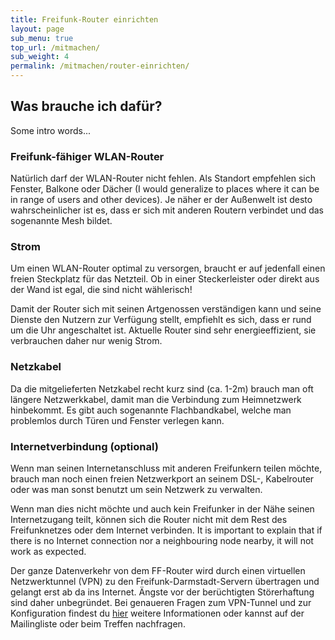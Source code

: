 ```yaml
---
title: Freifunk-Router einrichten
layout: page
sub_menu: true
top_url: /mitmachen/
sub_weight: 4
permalink: /mitmachen/router-einrichten/
---
```



## Was brauche ich dafür?

Some intro words...

### Freifunk-fähiger WLAN-Router

Natürlich darf der WLAN-Router nicht fehlen. Als Standort empfehlen sich Fenster, Balkone oder Dächer (I would generalize to places where it can be in range of users and other devices). Je näher er der Außenwelt ist desto wahrscheinlicher ist es, dass er sich mit anderen Routern verbindet und das sogenannte Mesh bildet.

### Strom

Um einen WLAN-Router optimal zu versorgen, braucht er auf jedenfall einen freien Steckplatz für das Netzteil. Ob in einer Steckerleister oder direkt aus der Wand ist egal, die sind nicht wählerisch!

Damit der Router sich mit seinen Artgenossen verständigen kann und seine Dienste den Nutzern zur Verfügung stellt, empfiehlt es sich, dass er rund um die Uhr angeschaltet ist. Aktuelle Router sind sehr energieeffizient, sie verbrauchen daher nur wenig Strom.

### Netzkabel

Da die mitgelieferten Netzkabel recht kurz sind (ca. 1-2m) brauch man oft längere Netzwerkkabel, damit man die Verbindung zum Heimnetzwerk hinbekommt. Es gibt auch sogenannte Flachbandkabel, welche man problemlos durch Türen und Fenster verlegen kann.

### Internetverbindung (optional)

Wenn man seinen Internetanschluss mit anderen Freifunkern teilen möchte, brauch man noch einen freien Netzwerkport an seinem DSL-, Kabelrouter oder was man sonst benutzt um sein Netzwerk zu verwalten.

Wenn man dies nicht möchte und auch kein Freifunker in der Nähe seinen Internetzugang teilt, können sich die Router nicht mit dem Rest des Freifunknetzes oder dem Internet verbinden.
It is important to explain that if there is no Internet connection nor a neighbouring node nearby, it will not work as expected.

Der ganze Datenverkehr von dem FF-Router wird durch einen virtuellen Netzwerktunnel (VPN) zu den Freifunk-Darmstadt-Servern übertragen und gelangt erst ab da ins Internet. Ängste vor der berüchtigten Störerhaftung sind daher unbegründet. Bei genaueren Fragen zum VPN-Tunnel und zur Konfiguration findest du <a href="sicherheit.html">hier</a> weitere Informationen oder kannst auf der Mailingliste oder beim Treffen nachfragen.
